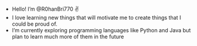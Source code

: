 - Hello! I’m @R0hanBri770 ✌️
- I love learning new things that will motivate me to create things that I could be proud of. 
- I’m currently exploring programming languages like Python and Java but plan to learn much more of them in the future 


<!---
R0hanBri770/R0hanBri770 is a ✨ special ✨ repository because its `README.md` (this file) appears on your GitHub profile.
You can click the Preview link to take a look at your changes.
--->
